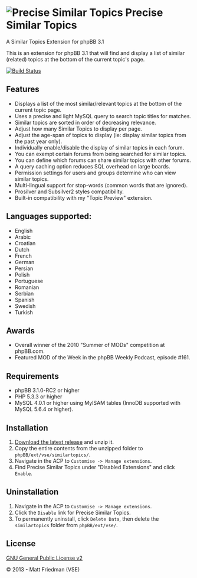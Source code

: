 # ![Precise Similar Topics](http://mattfriedman.me/forum/images/binoc1.png "Precise Similar Topics") Precise Similar Topics

A Similar Topics Extension for phpBB 3.1

This is an extension for phpBB 3.1 that will find and display a list of similar (related) topics at the bottom of the current topic's page.

[![Build Status](https://travis-ci.org/VSEphpbb/similartopics.png?branch=extension)](https://travis-ci.org/VSEphpbb/similartopics)

## Features
* Displays a list of the most similar/relevant topics at the bottom of the current topic page.
* Uses a precise and light MySQL query to search topic titles for matches.
* Similar topics are sorted in order of decreasing relevance.
* Adjust how many Similar Topics to display per page.
* Adjust the age-span of topics to display (ie: display similar topics from the past year only).
* Individually enable/disable the display of similar topics in each forum.
* You can exempt certain forums from being searched for similar topics.
* You can define which forums can share similar topics with other forums.
* A query caching option reduces SQL overhead on large boards.
* Permission settings for users and groups determine who can view similar topics.
* Multi-lingual support for stop-words (common words that are ignored).
* Prosilver and Subsilver2 styles compatibility.
* Built-in compatibility with my "Topic Preview" extension.

## Languages supported:
* English
* Arabic
* Croatian
* Dutch
* French
* German
* Persian
* Polish
* Portuguese
* Romanian
* Serbian
* Spanish
* Swedish
* Turkish

## Awards
* Overall winner of the 2010 "Summer of MODs" competition at phpBB.com.
* Featured MOD of the Week in the phpBB Weekly Podcast, episode #161.

## Requirements
* phpBB 3.1.0-RC2 or higher
* PHP 5.3.3 or higher
* MySQL 4.0.1 or higher using MyISAM tables (InnoDB supported with MySQL 5.6.4 or higher).

## Installation
1. [Download the latest release](https://github.com/VSEphpbb/similartopics/releases) and unzip it.
2. Copy the entire contents from the unzipped folder to `phpBB/ext/vse/similartopics/`.
3. Navigate in the ACP to `Customise -> Manage extensions`.
4. Find Precise Similar Topics under "Disabled Extensions" and click `Enable`.

## Uninstallation
1. Navigate in the ACP to `Customise -> Manage extensions`.
2. Click the `Disable` link for Precise Similar Topics.
3. To permanently uninstall, click `Delete Data`, then delete the `similartopics` folder from `phpBB/ext/vse/`.

## License
[GNU General Public License v2](http://opensource.org/licenses/GPL-2.0)

© 2013 - Matt Friedman (VSE)
